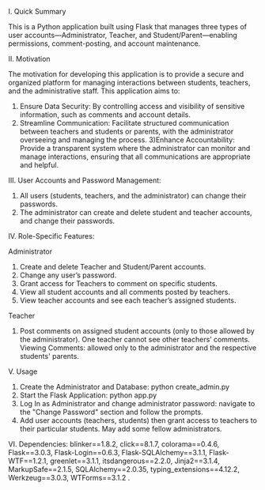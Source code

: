 I. Quick Summary

This is a Python application built using Flask that manages three types of user accounts—Administrator, Teacher, and Student/Parent—enabling permissions, comment-posting, and account maintenance.


II. Motivation

The motivation for developing this application is to provide a secure and organized platform for managing interactions between students, teachers, and the administrative staff. This application aims to:
1) Ensure Data Security: By controlling access and visibility of sensitive information, such as comments and account details.
2) Streamline Communication: Facilitate structured communication between teachers and students or parents, with the administrator overseeing and managing the process.
3)Enhance Accountability: Provide a transparent system where the administrator can monitor and manage interactions, ensuring that all communications are appropriate and helpful.


III. User Accounts and Password Management:
1) All users (students, teachers, and the administrator) can change their passwords.
2) The administrator can create and delete student and teacher accounts, and change their passwords.


IV. Role-Specific Features:

Administrator

1) Create and delete Teacher and Student/Parent accounts.
2) Change any user’s password.
3) Grant access for Teachers to comment on specific students.
4) View all student accounts and all comments posted by teachers.
5) View teacher accounts and see each teacher’s assigned students.

Teacher

1) Post comments on assigned student accounts (only to those allowed by the administrator). One teacher cannot see other teachers’ comments.
Viewing Comments: allowed only to the administrator and the respective students' parents.



V. Usage
1) Create the Administrator and Database: python create_admin.py
2) Start the Flask Application: python app.py
3) Log In as Administrator and change administrator password: navigate to the "Change Password" section and follow the prompts.
4) Add user accounts (teachers, students) then grant access to teachers to their particular students. May add some fellow administrators.


VI. Dependencies: 
blinker==1.8.2,
click==8.1.7,
colorama==0.4.6,
Flask==3.0.3,
Flask-Login==0.6.3,
Flask-SQLAlchemy==3.1.1,
Flask-WTF==1.2.1,
greenlet==3.1.1,
itsdangerous==2.2.0,
Jinja2==3.1.4,
MarkupSafe==2.1.5,
SQLAlchemy==2.0.35,
typing_extensions==4.12.2,
Werkzeug==3.0.3,
WTForms==3.1.2 .
